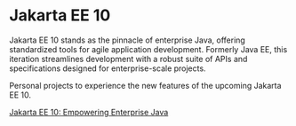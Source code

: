 # Jakarta EE 10
Jakarta EE 10 stands as the pinnacle of enterprise Java, offering standardized tools for agile application development. Formerly Java EE, this iteration streamlines development with a robust suite of APIs and specifications designed for enterprise-scale projects.

Personal projects to experience the new features of the upcoming Jakarta EE 10.

<a href="https://www.impesud.it/jakarta-ee-10-empowering-enterprise-java/">Jakarta EE 10: Empowering Enterprise Java</a>

